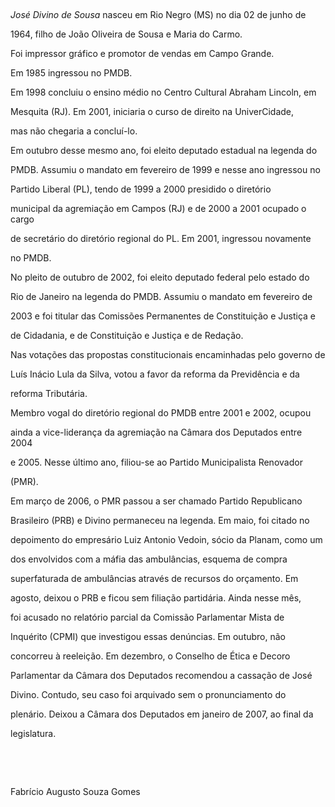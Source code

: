 

 



*José Divino de Sousa* nasceu em Rio Negro (MS) no dia 02 de junho de

1964, filho de João Oliveira de Sousa e Maria do Carmo.



Foi impressor gráfico e promotor de vendas em Campo Grande.



Em 1985 ingressou no PMDB.



Em 1998 concluiu o ensino médio no Centro Cultural Abraham Lincoln, em

Mesquita (RJ). Em 2001, iniciaria o curso de direito na UniverCidade,

mas não chegaria a concluí-lo.



Em outubro desse mesmo ano, foi eleito deputado estadual na legenda do

PMDB. Assumiu o mandato em fevereiro de 1999 e nesse ano ingressou no

Partido Liberal (PL), tendo de 1999 a 2000 presidido o diretório

municipal da agremiação em Campos (RJ) e de 2000 a 2001 ocupado o cargo

de secretário do diretório regional do PL. Em 2001, ingressou novamente

no PMDB.



No pleito de outubro de 2002, foi eleito deputado federal pelo estado do

Rio de Janeiro na legenda do PMDB. Assumiu o mandato em fevereiro de

2003 e foi titular das Comissões Permanentes de Constituição e Justiça e

de Cidadania, e de Constituição e Justiça e de Redação.



Nas votações das propostas constitucionais encaminhadas pelo governo de

Luís Inácio Lula da Silva, votou a favor da reforma da Previdência e da

reforma Tributária.



Membro vogal do diretório regional do PMDB entre 2001 e 2002, ocupou

ainda a vice-liderança da agremiação na Câmara dos Deputados entre 2004

e 2005. Nesse último ano, filiou-se ao Partido Municipalista Renovador

(PMR).



Em março de 2006, o PMR passou a ser chamado Partido Republicano

Brasileiro (PRB) e Divino permaneceu na legenda. Em maio, foi citado no

depoimento do empresário Luiz Antonio Vedoin, sócio da Planam, como um

dos envolvidos com a máfia das ambulâncias, esquema de compra

superfaturada de ambulâncias através de recursos do orçamento. Em

agosto, deixou o PRB e ficou sem filiação partidária. Ainda nesse mês,

foi acusado no relatório parcial da Comissão Parlamentar Mista de

Inquérito (CPMI) que investigou essas denúncias. Em outubro, não

concorreu à reeleição. Em dezembro, o Conselho de Ética e Decoro

Parlamentar da Câmara dos Deputados recomendou a cassação de José

Divino. Contudo, seu caso foi arquivado sem o pronunciamento do

plenário. Deixou a Câmara dos Deputados em janeiro de 2007, ao final da

legislatura.



 



 



Fabrício Augusto Souza Gomes



 



 



